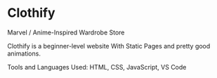 # Clothify
Marvel / Anime-Inspired Wardrobe Store

Clothify is a beginner-level website With Static Pages and pretty good animations.

Tools and Languages Used:
HTML, CSS, JavaScript, VS Code
